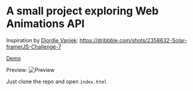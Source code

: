 # A small project exploring Web Animations API

Inspiration by [Djordje Vanjek](http://vanjek.com): https://dribbble.com/shots/2358632-Solar-framerJS-Challenge-7

[Demo](https://ristic.io/web-animations-playground/)

Preview: ![Preview](https://user-images.githubusercontent.com/8061997/27403505-f620c14a-56ca-11e7-80e8-b5a0c7eb6b8c.jpg)

Just clone the repo and open `index.html`
